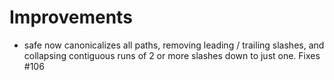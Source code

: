 # Improvements

- safe now canonicalizes all paths, removing leading / trailing
  slashes, and collapsing contiguous runs of 2 or more slashes
  down to just one.  Fixes #106
